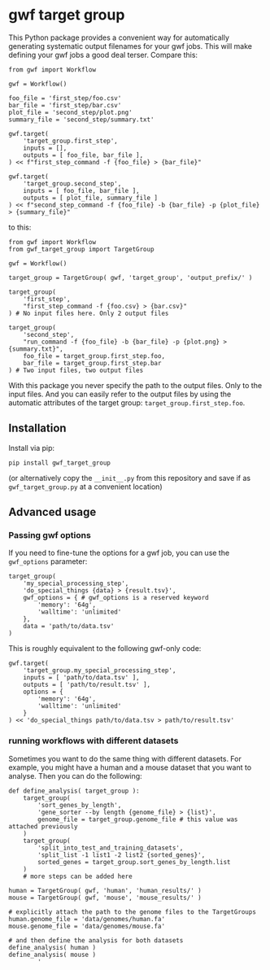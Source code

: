 # gwf target group

This Python package provides a convenient way for automatically generating
systematic output filenames for your gwf jobs. This will make defining your gwf
jobs a good deal terser. Compare this:

```
from gwf import Workflow

gwf = Workflow()

foo_file = 'first_step/foo.csv' 
bar_file = 'first_step/bar.csv' 
plot_file = 'second_step/plot.png'
summary_file = 'second_step/summary.txt'

gwf.target(
    'target_group.first_step',
    inputs = [],
    outputs = [ foo_file, bar_file ],
) << f"first_step_command -f {foo_file} > {bar_file}"

gwf.target(
    'target_group.second_step',
    inputs = [ foo_file, bar_file ],
    outputs = [ plot_file, summary_file ]
) << f"second_step_command -f {foo_file} -b {bar_file} -p {plot_file} > {summary_file}"
```

to this:

```
from gwf import Workflow
from gwf_target_group import TargetGroup

gwf = Workflow()

target_group = TargetGroup( gwf, 'target_group', 'output_prefix/' )

target_group(
    'first_step',
    "first_step_command -f {foo.csv} > {bar.csv}"
) # No input files here. Only 2 output files

target_group(
    'second_step',
    "run_command -f {foo_file} -b {bar_file} -p {plot.png} > {summary.txt}",
    foo_file = target_group.first_step.foo,
    bar_file = target_group.first_step.bar
) # Two input files, two output files
```

With this package you never specify the path to the output files. Only to the
input files. And you can easily refer to the output files by using the automatic
attributes of the target group: `target_group.first_step.foo`.

## Installation

Install via pip:

```
pip install gwf_target_group
```

(or alternatively copy the `__init__.py` from this repository and save if as
`gwf_target_group.py` at a convenient location)


## Advanced usage

### Passing gwf options

If you need to fine-tune the options for a gwf job, you can use the
`gwf_options` parameter:

```
target_group(
    'my_special_processing_step',
    'do_special_things {data} > {result.tsv}',
    gwf_options = { # gwf_options is a reserved keyword
        'memory': '64g',
        'walltime': 'unlimited'
    },
    data = 'path/to/data.tsv'
)
```

This is roughly equivalent to the following gwf-only code:

```
gwf.target(
    'target_group.my_special_processing_step',
    inputs = [ 'path/to/data.tsv' ],
    outputs = [ 'path/to/result.tsv' ],
    options = {
        'memory': '64g',
        'walltime': 'unlimited'
    }
) << 'do_special_things path/to/data.tsv > path/to/result.tsv'
```

### running workflows with different datasets

Sometimes you want to do the same thing with different datasets. For example,
you might have a human and a mouse dataset that you want to analyse. Then you
can do the following:

```
def define_analysis( target_group ):
    target_group(
        'sort_genes_by_length',
        'gene_sorter --by length {genome_file} > {list}',
        genome_file = target_group.genome_file # this value was attached previously
    )
    target_group(
        'split_into_test_and_training_datasets',
        'split_list -1 list1 -2 list2 {sorted_genes}',
        sorted_genes = target_group.sort_genes_by_length.list
    )
    # more steps can be added here

human = TargetGroup( gwf, 'human', 'human_results/' )
mouse = TargetGroup( gwf, 'mouse', 'mouse_results/' )

# explicitly attach the path to the genome files to the TargetGroups
human.genome_file = 'data/genomes/human.fa'
mouse.genome_file = 'data/genomes/mouse.fa'

# and then define the analysis for both datasets
define_analysis( human )
define_analysis( mouse )
        '
```
